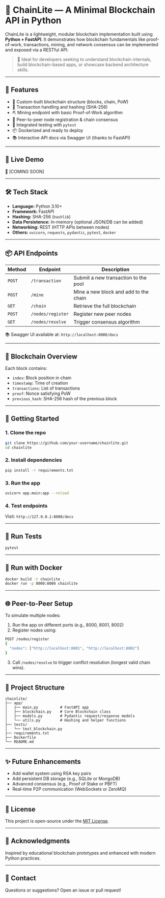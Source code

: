 # 🚀 ChainLite — A Minimal Blockchain API in Python

ChainLite is a lightweight, modular blockchain implementation built using **Python + FastAPI**. It demonstrates how blockchain fundamentals like proof-of-work, transactions, mining, and network consensus can be implemented and exposed via a RESTful API.

> 🎯 Ideal for developers seeking to understand blockchain internals, build blockchain-based apps, or showcase backend architecture skills.

---

## 📌 Features

- 🧱 Custom-built blockchain structure (blocks, chain, PoW)
- 🔐 Transaction handling and hashing (SHA-256)
- ⛏️ Mining endpoint with basic Proof-of-Work algorithm
- 🔗 Peer-to-peer node registration & chain consensus
- 🧪 Integrated testing with `pytest`
- 📦 Dockerized and ready to deploy
- 📚 Interactive API docs via Swagger UI (thanks to FastAPI)

---

## 🚀 Live Demo

🔗 [COMING SOON]

---

## 🛠️ Tech Stack

- **Language:** Python 3.10+
- **Framework:** FastAPI
- **Hashing:** SHA-256 (`hashlib`)
- **Data Persistence:** In-memory (optional JSON/DB can be added)
- **Networking:** REST (HTTP APIs between nodes)
- **Others:** `uvicorn`, `requests`, `pydantic`, `pytest`, `docker`

---

## 📦 API Endpoints

| Method | Endpoint              | Description                             |
|--------|-----------------------|-----------------------------------------|
| `POST` | `/transaction`        | Submit a new transaction to the pool    |
| `POST` | `/mine`               | Mine a new block and add to the chain   |
| `GET`  | `/chain`              | Retrieve the full blockchain            |
| `POST` | `/nodes/register`     | Register new peer nodes                 |
| `GET`  | `/nodes/resolve`      | Trigger consensus algorithm             |

📚 Swagger UI available at: `http://localhost:8000/docs`

---

## 🧱 Blockchain Overview

Each block contains:
- `index`: Block position in chain
- `timestamp`: Time of creation
- `transactions`: List of transactions
- `proof`: Nonce satisfying PoW
- `previous_hash`: SHA-256 hash of the previous block

---

## 🔧 Getting Started

### 1. Clone the repo
```bash
git clone https://github.com/your-username/chainlite.git
cd chainlite
````

### 2. Install dependencies

```bash
pip install -r requirements.txt
```

### 3. Run the app

```bash
uvicorn app.main:app --reload
```

### 4. Test endpoints

Visit: `http://127.0.0.1:8000/docs`

---

## 🧪 Run Tests

```bash
pytest
```

---

## 🐳 Run with Docker

```bash
docker build -t chainlite .
docker run -p 8000:8000 chainlite
```

---

## 🌐 Peer-to-Peer Setup

To simulate multiple nodes:

1. Run the app on different ports (e.g., 8000, 8001, 8002)
2. Register nodes using:

```bash
POST /nodes/register
{
  "nodes": ["http://localhost:8001", "http://localhost:8002"]
}
```

3. Call `/nodes/resolve` to trigger conflict resolution (longest valid chain wins).

---

## 📁 Project Structure

```
chainlite/
├── app/
│   ├── main.py          # FastAPI app
│   ├── blockchain.py    # Core Blockchain class
│   ├── models.py        # Pydantic request/response models
│   └── utils.py         # Hashing and helper functions
├── tests/
│   └── test_blockchain.py
├── requirements.txt
├── Dockerfile
└── README.md
```

---

## ✨ Future Enhancements

* Add wallet system using RSA key pairs
* Add persistent DB storage (e.g., SQLite or MongoDB)
* Advanced consensus (e.g., Proof of Stake or PBFT)
* Real-time P2P communication (WebSockets or ZeroMQ)

---

## 📜 License

This project is open-source under the [MIT License](LICENSE).

---

## 🙌 Acknowledgments

Inspired by educational blockchain prototypes and enhanced with modern Python practices.

---

## 👋 Contact
Questions or suggestions? Open an issue or pull request!